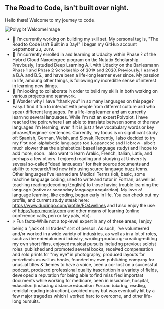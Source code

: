 ## The Road to Code, isn't built over night. 
<p>Hello there!  Welcome to my journey to code.</p>

![Polyglot Welcome Image](https://previews.123rf.com/images/martinffff/martinffff1803/martinffff180300331/98405440-word-welcome-in-different-languages-illustration.jpg)
 

- 🔭 I’m currently working on building my skill set. My personal tag is, "The Road to Code isn't Built in a Day!" I began my GitHub account September 23, 2019.
- 🌱 I’m currently enrolled in and learning at Udacity within Phase 2 of the Hybrid Cloud Nanodegree program on the Nutatix Scholarship. Previously, I studied Deep Learning A.I. with Udacity on the Bartlesmann Phase 1 and Phase 2 Scholarship of 2019 and 2020.  Previously, I earned a B.A. and B.S., and have been a life-long learner ever since. My passion in life, amoung other things, is following my incredible sense of interest in learning new things. 
- 👯 I’m looking to collaborate in order to build my skills in both working on various projects and teamwork.  
- 💬 Wonder why I have "thank you" in so many languages on this page?  Easy. I find it fun to interact with people from different culture and who speak different languages.  I'm a life-long learner and am currently learning several languages. While I'm not an expert Polyglot, I have reached the point where I am able to translate between some of the new languages I'm learning, even if it is just a few vocabulary words or key phrases/beginner sentences. Currently, my focus is on significant study of: Spanish, German, Welsh, and Slovak; Recently, I also decided to try my first non-alphabetic languages too (Japaneese and Hebrew--albeit much slower than the alphabetical based language study) and I hope to add more, soon.  I also want to learn Arabic, French, Italian, Latin, and perhaps a few others. I enjoyed reading and studying at University several so-called "dead languages" for their source documents and ability to research/find new info using source language buzz terms.  Other languages I've learned are Medical Terms (lol), basic, some machine language coding, used to write and tutor in Fortran, as well as teaching reading decoding (English) to those having trouble learning the language (native or secondary language acquisition).  My love of language learning, like coding, began early in life.  You can check out my profile, and current study streak here: https://www.duolingo.com/profile/EO4wellnes and I also enjoy the use of https://app.mondly.com and other means of learning (online conference calls, pen or key pals, etc). 
- ⚡ Fun facts-While not a top-level expert in any of these areas, I enjoy being a "jack of all trades" sort of person. As such, I've volunteered and/or worked in a wide variety of industries, as well as in a lot of roles, such as the entertainment industry, wroting-producing-creating-editing my own short films, enjoyed musical pursuits including previous soloist roles, published and promoted several books, received compensation and sold prints for "my eye" in photography, produced layouts for periodicals as well as books, founded my own publishing company for unusual titles & themes to have a voice, been a co-host on a successful podcast, produced professional quality trascription in a variety of fields, developed a reputation for being able to find miss filed important documents while working for medicare, been in insurance, hospital, education (including distance education, Fortran tutoring, reading, remidial reading instruction), avoided many but was eventually hit by a few major tragedies which I worked hard to overcome, and other life-long pursuits.  
<!--
**EO4wellness/EO4wellness** is a ✨ _special_ ✨ repository because its `README.md` (this file) appears on your GitHub profile.

Here are some ideas to get you started:

- 🔭 I’m currently working on ...
- 🌱 I’m currently learning ...
- 👯 I’m looking to collaborate on ...
- 🤔 I’m looking for help with ...
- 💬 Ask me about ...
- 📫 How to reach me: ...
- 😄 Pronouns: ...
- ⚡ Fun fact: ...
-->

